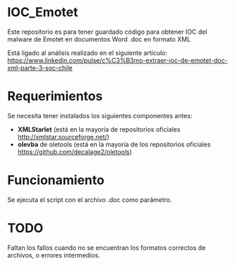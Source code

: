 # IOC_Emotet
Este repositorio es para tener guardado código para obtener IOC del malware de Emotet en documentos Word .doc en formato XML

Está ligado al análisis realizado en el siguiente artículo: https://www.linkedin.com/pulse/c%C3%B3mo-extraer-ioc-de-emotet-doc-xml-parte-3-soc-chile

# Requerimientos
Se necesita tener instalados los siguientes componentes antes:
- __XMLStarlet__ (está en la mayoría de repositorios oficiales http://xmlstar.sourceforge.net/)
- __olevba__ de oletools (está en la mayoría de los repositorios oficiales https://github.com/decalage2/oletools)

# Funcionamiento
Se ejecuta el script con el archivo .doc como parámetro.

# TODO
Faltan los fallos cuando no se encuentran los formatos correctos de archivos, o errores intermedios.
